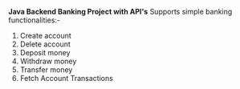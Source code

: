 **Java Backend Banking Project with API's**
Supports simple banking functionalities:-
1) Create account
2) Delete account
3) Deposit money
4) Withdraw money
5) Transfer money
6) Fetch Account Transactions
